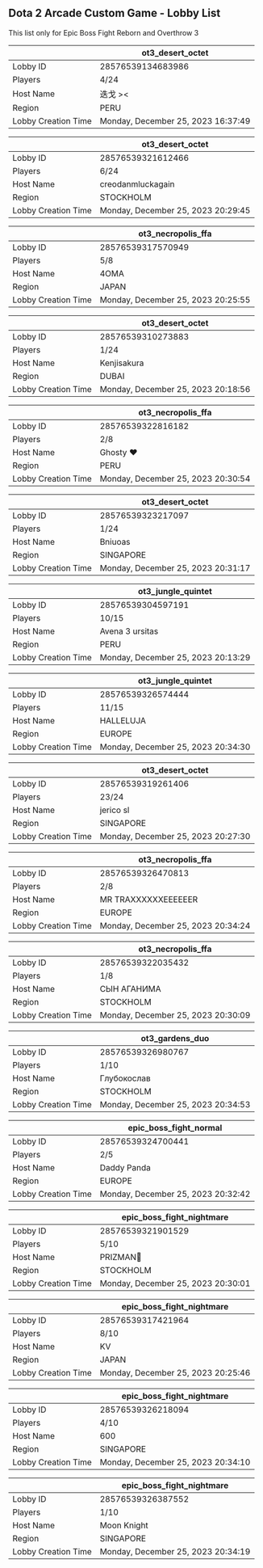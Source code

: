 ## Dota 2 Arcade Custom Game - Lobby List

This list only for Epic Boss Fight Reborn and Overthrow 3

|  | ot3_desert_octet |
| ------ | ------ |
| Lobby ID | 28576539134683986 |
| Players | 4/24 |
| Host Name | 迭戈 >< |
| Region | PERU |
| Lobby Creation Time | Monday, December 25, 2023 16:37:49 |


|  | ot3_desert_octet |
| ------ | ------ |
| Lobby ID | 28576539321612466 |
| Players | 6/24 |
| Host Name | creodanmluckagain |
| Region | STOCKHOLM |
| Lobby Creation Time | Monday, December 25, 2023 20:29:45 |


|  | ot3_necropolis_ffa |
| ------ | ------ |
| Lobby ID | 28576539317570949 |
| Players | 5/8 |
| Host Name | 4OMA |
| Region | JAPAN |
| Lobby Creation Time | Monday, December 25, 2023 20:25:55 |


|  | ot3_desert_octet |
| ------ | ------ |
| Lobby ID | 28576539310273883 |
| Players | 1/24 |
| Host Name | Kenjisakura |
| Region | DUBAI |
| Lobby Creation Time | Monday, December 25, 2023 20:18:56 |


|  | ot3_necropolis_ffa |
| ------ | ------ |
| Lobby ID | 28576539322816182 |
| Players | 2/8 |
| Host Name | Ghosty ❤ |
| Region | PERU |
| Lobby Creation Time | Monday, December 25, 2023 20:30:54 |


|  | ot3_desert_octet |
| ------ | ------ |
| Lobby ID | 28576539323217097 |
| Players | 1/24 |
| Host Name | Bniuoas |
| Region | SINGAPORE |
| Lobby Creation Time | Monday, December 25, 2023 20:31:17 |


|  | ot3_jungle_quintet |
| ------ | ------ |
| Lobby ID | 28576539304597191 |
| Players | 10/15 |
| Host Name | Avena 3 ursitas |
| Region | PERU |
| Lobby Creation Time | Monday, December 25, 2023 20:13:29 |


|  | ot3_jungle_quintet |
| ------ | ------ |
| Lobby ID | 28576539326574444 |
| Players | 11/15 |
| Host Name | HALLELUJA |
| Region | EUROPE |
| Lobby Creation Time | Monday, December 25, 2023 20:34:30 |


|  | ot3_desert_octet |
| ------ | ------ |
| Lobby ID | 28576539319261406 |
| Players | 23/24 |
| Host Name | jerico sl |
| Region | SINGAPORE |
| Lobby Creation Time | Monday, December 25, 2023 20:27:30 |


|  | ot3_necropolis_ffa |
| ------ | ------ |
| Lobby ID | 28576539326470813 |
| Players | 2/8 |
| Host Name | MR TRAXXXXXXEEEEEER |
| Region | EUROPE |
| Lobby Creation Time | Monday, December 25, 2023 20:34:24 |


|  | ot3_necropolis_ffa |
| ------ | ------ |
| Lobby ID | 28576539322035432 |
| Players | 1/8 |
| Host Name | СЫН АГАНИМА |
| Region | STOCKHOLM |
| Lobby Creation Time | Monday, December 25, 2023 20:30:09 |


|  | ot3_gardens_duo |
| ------ | ------ |
| Lobby ID | 28576539326980767 |
| Players | 1/10 |
| Host Name | Глубокослав |
| Region | STOCKHOLM |
| Lobby Creation Time | Monday, December 25, 2023 20:34:53 |


|  | epic_boss_fight_normal |
| ------ | ------ |
| Lobby ID | 28576539324700441 |
| Players | 2/5 |
| Host Name | Daddy Panda |
| Region | EUROPE |
| Lobby Creation Time | Monday, December 25, 2023 20:32:42 |


|  | epic_boss_fight_nightmare |
| ------ | ------ |
| Lobby ID | 28576539321901529 |
| Players | 5/10 |
| Host Name | PRIZMAN📿 |
| Region | STOCKHOLM |
| Lobby Creation Time | Monday, December 25, 2023 20:30:01 |


|  | epic_boss_fight_nightmare |
| ------ | ------ |
| Lobby ID | 28576539317421964 |
| Players | 8/10 |
| Host Name | KV |
| Region | JAPAN |
| Lobby Creation Time | Monday, December 25, 2023 20:25:46 |


|  | epic_boss_fight_nightmare |
| ------ | ------ |
| Lobby ID | 28576539326218094 |
| Players | 4/10 |
| Host Name | 600 |
| Region | SINGAPORE |
| Lobby Creation Time | Monday, December 25, 2023 20:34:10 |


|  | epic_boss_fight_nightmare |
| ------ | ------ |
| Lobby ID | 28576539326387552 |
| Players | 1/10 |
| Host Name | Moon Knight |
| Region | SINGAPORE |
| Lobby Creation Time | Monday, December 25, 2023 20:34:19 |


